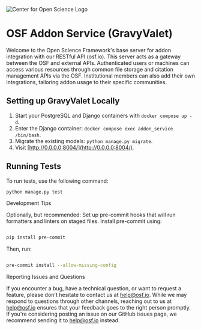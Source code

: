 ![Center for Open Science Logo](https://mfr.osf.io/export?url=https://osf.io/download/24697/?direct=%26mode=render&format=2400x2400.jpeg)

# OSF Addon Service (GravyValet)

Welcome to the Open Science Framework's base server for addon integration with our RESTful API (osf.io). This server acts as a gateway between the OSF and external APIs. Authenticated users or machines can access various resources through common file storage and citation management APIs via the OSF. Institutional members can also add their own integrations, tailoring addon usage to their specific communities.

## Setting up GravyValet Locally

1. Start your PostgreSQL and Django containers with `docker compose up -d`.
2. Enter the Django container: `docker compose exec addon_service /bin/bash`.
3. Migrate the existing models: `python manage.py migrate`.
4. Visit [http://0.0.0.0:8004/](http://0.0.0.0:8004/).

## Running Tests

To run tests, use the following command:

```bash
python manage.py test
```

Development Tips

Optionally, but recommended: Set up pre-commit hooks that will run formatters and linters on staged files. Install pre-commit using:

```bash

pip install pre-commit
```

Then, run:

```bash

pre-commit install --allow-missing-config
```
Reporting Issues and Questions

If you encounter a bug, have a technical question, or want to request a feature, please don't hesitate to contact us 
at help@osf.io. While we may respond to questions through other channels, reaching out to us at help@osf.io ensures 
that your feedback goes to the right person promptly. If you're considering posting an issue on our GitHub issues page,
 we recommend sending it to help@osf.io instead.
